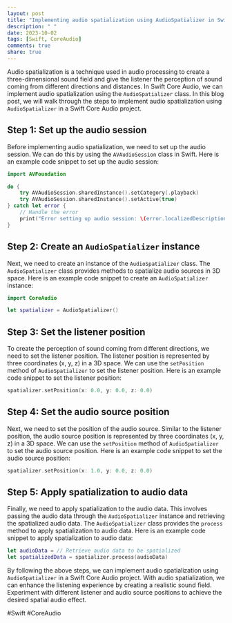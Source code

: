 ```yaml
---
layout: post
title: "Implementing audio spatialization using AudioSpatializer in Swift Core Audio"
description: " "
date: 2023-10-02
tags: [Swift, CoreAudio]
comments: true
share: true
---
```


Audio spatialization is a technique used in audio processing to create a three-dimensional sound field and give the listener the perception of sound coming from different directions and distances. In Swift Core Audio, we can implement audio spatialization using the `AudioSpatializer` class. In this blog post, we will walk through the steps to implement audio spatialization using `AudioSpatializer` in a Swift Core Audio project.

## Step 1: Set up the audio session

Before implementing audio spatialization, we need to set up the audio session. We can do this by using the `AVAudioSession` class in Swift. Here is an example code snippet to set up the audio session:

```swift
import AVFoundation

do {
    try AVAudioSession.sharedInstance().setCategory(.playback)
    try AVAudioSession.sharedInstance().setActive(true)
} catch let error {
    // Handle the error
    print("Error setting up audio session: \(error.localizedDescription)")
}
```

## Step 2: Create an `AudioSpatializer` instance

Next, we need to create an instance of the `AudioSpatializer` class. The `AudioSpatializer` class provides methods to spatialize audio sources in 3D space. Here is an example code snippet to create an `AudioSpatializer` instance:

```swift
import CoreAudio

let spatializer = AudioSpatializer()
```

## Step 3: Set the listener position

To create the perception of sound coming from different directions, we need to set the listener position. The listener position is represented by three coordinates (x, y, z) in a 3D space. We can use the `setPosition` method of `AudioSpatializer` to set the listener position. Here is an example code snippet to set the listener position:

```swift
spatializer.setPosition(x: 0.0, y: 0.0, z: 0.0)
```

## Step 4: Set the audio source position

Next, we need to set the position of the audio source. Similar to the listener position, the audio source position is represented by three coordinates (x, y, z) in a 3D space. We can use the `setPosition` method of `AudioSpatializer` to set the audio source position. Here is an example code snippet to set the audio source position:

```swift
spatializer.setPosition(x: 1.0, y: 0.0, z: 0.0)
```

## Step 5: Apply spatialization to audio data

Finally, we need to apply spatialization to the audio data. This involves passing the audio data through the `AudioSpatializer` instance and retrieving the spatialized audio data. The `AudioSpatializer` class provides the `process` method to apply spatialization to audio data. Here is an example code snippet to apply spatialization to audio data:

```swift
let audioData = // Retrieve audio data to be spatialized
let spatializedData = spatializer.process(audioData)
```

By following the above steps, we can implement audio spatialization using `AudioSpatializer` in a Swift Core Audio project. With audio spatialization, we can enhance the listening experience by creating a realistic sound field. Experiment with different listener and audio source positions to achieve the desired spatial audio effect.

#Swift #CoreAudio